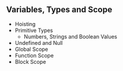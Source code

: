 ## Variables, Types and Scope

- Hoisting
- Primitive Types
  - Numbers, Strings and Boolean Values
- Undefined and Null
- Global Scope
- Function Scope
- Block Scope